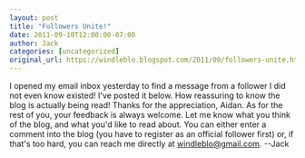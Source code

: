```yaml
---
layout: post
title: "Followers Unite!"
date: 2011-09-10T12:00:00-07:00
author: Jack
categories: [uncategorized]
original_url: https://windleblo.blogspot.com/2011/09/followers-unite.html
---
```


I opened my email inbox yesterday to find a message from a follower I did not even know existed! I've posted it below. How reassuring to know the blog is actually being read! Thanks for the appreciation, Aidan. As for the rest of you, your feedback is always welcome. Let me know what you think of the blog, and what you'd like to read about. You can either enter a comment into the blog (you have to register as an official follower first) or, if that's too hard, you can reach me directly at windleblo@gmail.com. --Jack